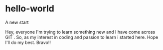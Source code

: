 # hello-world
A new start 

Hey, everyone I'm trying to learn something new and I have come across GIT .
So, as my interest in coding and passion to learn i started here.
Hope I'll do my best.
Bravo!!
